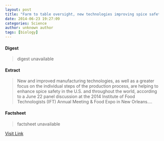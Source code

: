 ```yaml
---
layout: post
title: "Farm to table oversight, new technologies improving spice safety"
date: 2014-06-23 19:27:09
categories: Science
author: unknown author
tags: [biology]
---
```



#### Digest
>digest unavailable

#### Extract
>New and improved manufacturing technologies, as well as a greater focus on the individual steps of the production process, are helping to enhance spice safety in the U.S. and throughout the world, according to a June 22 panel discussion at the 2014 Institute of Food Technologists (IFT) Annual Meeting & Food Expo in New Orleans....

#### Factsheet
>factsheet unavailable

[Visit Link](http://phys.org/news322756017.html)


